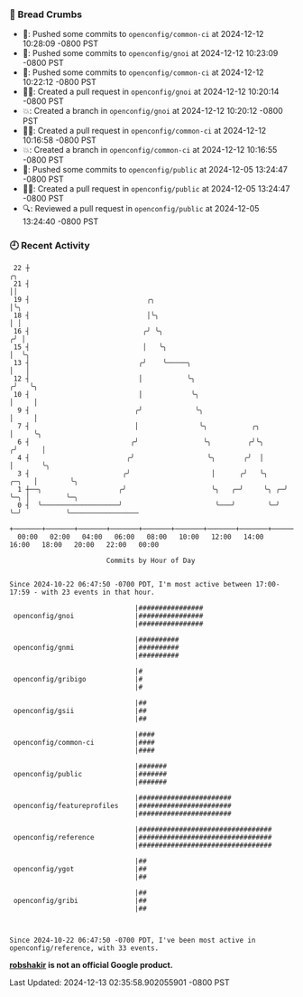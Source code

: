 ### 🍞 Bread Crumbs

 * 🚢: Pushed some commits to `openconfig/common-ci` at 2024-12-12 10:28:09 -0800 PST
 * 🚢: Pushed some commits to `openconfig/gnoi` at 2024-12-12 10:23:09 -0800 PST
 * 🚢: Pushed some commits to `openconfig/common-ci` at 2024-12-12 10:22:12 -0800 PST
 * ✍🏼: Created a pull request in `openconfig/gnoi` at 2024-12-12 10:20:14 -0800 PST
 * 💥: Created a branch in `openconfig/gnoi` at 2024-12-12 10:20:12 -0800 PST
 * ✍🏼: Created a pull request in `openconfig/common-ci` at 2024-12-12 10:16:58 -0800 PST
 * 💥: Created a branch in `openconfig/common-ci` at 2024-12-12 10:16:55 -0800 PST
 * 🚢: Pushed some commits to `openconfig/public` at 2024-12-05 13:24:47 -0800 PST
 * ✍🏼: Created a pull request in `openconfig/public` at 2024-12-05 13:24:47 -0800 PST
 * 🔍: Reviewed a pull request in  `openconfig/public` at 2024-12-05 13:24:40 -0800 PST

### 🕘 Recent Activity
```
 22 ┼                                                                        ╭╮
 21 ┤                                                                        ││
 19 ┤                             ╭╮                                         │╰╮
 18 ┤                             │╰╮                                        │ │
 16 ┤                            ╭╯ ╰╮                                      ╭╯ │
 15 ┤                            │   ╰╮                                     │  ╰╮
 13 ┤                           ╭╯    ╰─────╮                               │   │
 12 ┤                           │           ╰╮                             ╭╯   ╰╮
 10 ┤                           │            ╰╮                            │     │
  9 ┤                          ╭╯             ╰╮                           │     │
  7 ┤                          │               ╰╮           ╭╮             │     ╰╮
  6 ┤                         ╭╯                ╰╮         ╭╯╰╮           ╭╯      │
  4 ┤                        ╭╯                  ╰╮       ╭╯  │           │       ╰╮
  3 ┤                       ╭╯                    │      ╭╯   ╰╮    ╭─╮   │        ╰╮
  1 ┼──╮                   ╭╯                     ╰╮   ╭─╯     ╰╮ ╭─╯ ╰─╮ │         ╰─╮
  0 ┤  ╰───────────────────╯                       ╰───╯        ╰─╯     ╰─╯           ╰─────────────────
    +───────+───────+───────+───────+───────+───────+───────+───────+───────+───────+───────+───────+────
  00:00   02:00   04:00   06:00   08:00   10:00   12:00   14:00   16:00   18:00   20:00   22:00   00:00   

						Commits by Hour of Day


Since 2024-10-22 06:47:50 -0700 PDT, I'm most active between 17:00-17:59 - with 23 events in that hour.

```



```
                               |################
 openconfig/gnoi               |################
                               |################

                               |##########
 openconfig/gnmi               |##########
                               |##########

                               |#
 openconfig/gribigo            |#
                               |#

                               |##
 openconfig/gsii               |##
                               |##

                               |####
 openconfig/common-ci          |####
                               |####

                               |#######
 openconfig/public             |#######
                               |#######

                               |#######################
 openconfig/featureprofiles    |#######################
                               |#######################

                               |#################################
 openconfig/reference          |#################################
                               |#################################

                               |##
 openconfig/ygot               |##
                               |##

                               |##
 openconfig/gribi              |##
                               |##



Since 2024-10-22 06:47:50 -0700 PDT, I've been most active in openconfig/reference, with 33 events.

```
**[robshakir](mailto:robjs@google.com) is not an official Google product.**  


Last Updated: 2024-12-13 02:35:58.902055901 -0800 PST
